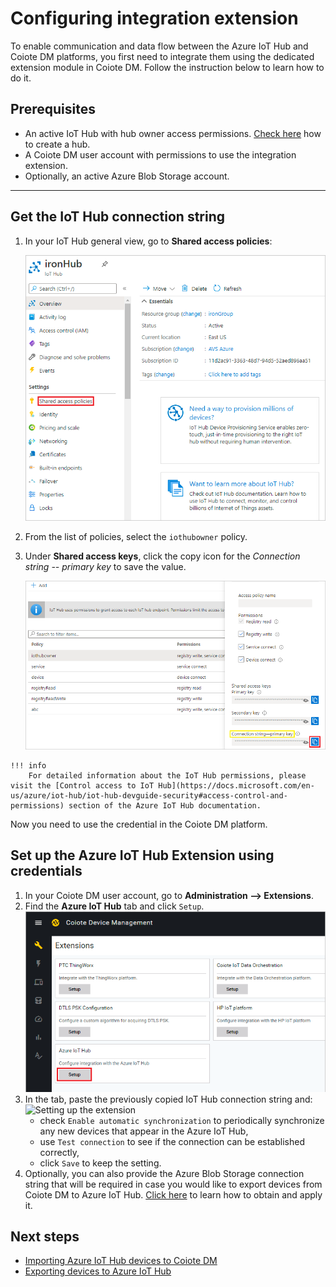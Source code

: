 # Configuring integration extension

To enable communication and data flow between the Azure IoT Hub and Coiote DM platforms, you first need to integrate them using the dedicated extension module in Coiote DM. Follow the instruction below to learn how to do it.

## Prerequisites

  - An active IoT Hub with hub owner access permissions. [Check here](https://docs.microsoft.com/en-us/azure/iot-hub/iot-hub-create-through-portal) how to create a hub.
  - A Coiote DM user account with permissions to use the integration extension.
  - Optionally, an active Azure Blob Storage account.
__________________
## Get the IoT Hub connection string

  1. In your IoT Hub general view, go to **Shared access policies**:

     ![IoT Hub Shared access policies](images/azure_hub_credentials.png "IoT Hub Shared access policies")

  2. From the list of policies, select the `iothubowner` policy.
  3. Under **Shared access keys**, click the copy icon for the *Connection string -- primary key* to save the value.

     ![IoT Hub Connection string](images/connection_string.png "IoT Hub Connection string")

    !!! info
        For detailed information about the IoT Hub permissions, please visit the [Control access to IoT Hub](https://docs.microsoft.com/en-us/azure/iot-hub/iot-hub-devguide-security#access-control-and-permissions) section of the Azure IoT Hub documentation.

  Now you need to use the credential in the Coiote DM platform.

## Set up the **Azure IoT Hub Extension** using credentials

   1. In your Coiote DM user account, go to **Administration --> Extensions**.
   2. Find the **Azure IoT Hub** tab and click `Setup`.
      ![Azure IoT Hub extension](images/azure_extension.png "Azure IoT Hub extension")
   3. In the tab, paste the previously copied IoT Hub connection string and:
      ![Setting up the extension](images/extension_setup.png "Setting up the extension")
      - check `Enable automatic synchronization` to periodically synchronize any new devices that appear in the Azure IoT Hub,
      - use `Test connection` to see if the connection can be established correctly,
      - click `Save` to keep the setting.
   4. Optionally, you can also provide the Azure Blob Storage connection string that will be required in case you would like to export devices from Coiote DM to Azure IoT Hub. [Click here](../Device_operations/Exporting_devices_to_Azure_IoT_Hub#get-the-azure-blob-storage-connection-string) to learn how to obtain and apply it.

## Next steps
 - [Importing Azure IoT Hub devices to Coiote DM](Device_operations/Importing_devices_to_Coiote_DM.md)
 - [Exporting devices to Azure IoT Hub](Device_operations/Exporting_devices_to_Azure_IoT_Hub.md)
